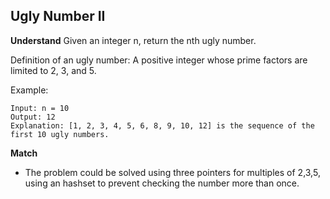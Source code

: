 ## Ugly Number II

**Understand**
Given an integer n, return the nth ugly number.

Definition of an ugly number:
A positive integer whose prime factors are limited to 2, 3, and 5.

Example:

```
Input: n = 10
Output: 12
Explanation: [1, 2, 3, 4, 5, 6, 8, 9, 10, 12] is the sequence of the first 10 ugly numbers.
```

**Match**

- The problem could be solved using three pointers for multiples of 2,3,5, using an hashset to prevent checking the number more than once.
